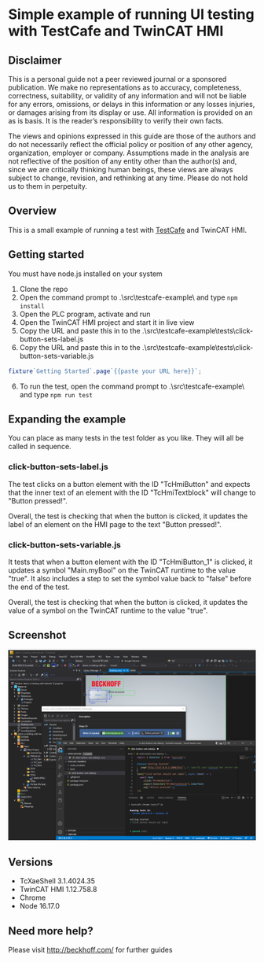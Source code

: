 # Simple example of running UI testing with TestCafe and TwinCAT HMI

## Disclaimer

This is a personal guide not a peer reviewed journal or a sponsored publication. We make
no representations as to accuracy, completeness, correctness, suitability, or validity of any
information and will not be liable for any errors, omissions, or delays in this information or any
losses injuries, or damages arising from its display or use. All information is provided on an as
is basis. It is the reader’s responsibility to verify their own facts.

The views and opinions expressed in this guide are those of the authors and do not
necessarily reflect the official policy or position of any other agency, organization, employer or
company. Assumptions made in the analysis are not reflective of the position of any entity
other than the author(s) and, since we are critically thinking human beings, these views are
always subject to change, revision, and rethinking at any time. Please do not hold us to them
in perpetuity.

## Overview

This is a small example of running a test with [TestCafe](https://testcafe.io/) and TwinCAT HMI.

## Getting started

You must have node.js installed on your system

1. Clone the repo
2. Open the command prompt to .\src\testcafe-example\ and type `npm install`
3. Open the PLC program, activate and run
4. Open the TwinCAT HMI project and start it in live view
5. Copy the URL and paste this in to the .\src\testcafe-example\tests\click-button-sets-label.js
6. Copy the URL and paste this in to the .\src\testcafe-example\tests\click-button-sets-variable.js

```js
fixture`Getting Started`.page`{{paste your URL here}}`;
```

6. To run the test, open the command prompt to .\src\testcafe-example\ and type `npm run test`

## Expanding the example

You can place as many tests in the test folder as you like. They will all be called in sequence.

### click-button-sets-label.js

The test clicks on a button element with the ID "TcHmiButton" and expects that the inner text of an element with the ID "TcHmiTextblock" will change to "Button pressed!".

Overall, the test is checking that when the button is clicked, it updates the label of an element on the HMI page to the text "Button pressed!".

### click-button-sets-variable.js

It tests that when a button element with the ID "TcHmiButton_1" is clicked, it updates a symbol "Main.myBool" on the TwinCAT runtime to the value "true".
It also includes a step to set the symbol value back to "false" before the end of the test.

Overall, the test is checking that when the button is clicked, it updates the value of a symbol on the TwinCAT runtime to the value "true".

## Screenshot

![image](./docs/images/Screenshot.png)

## Versions

- TcXaeShell 3.1.4024.35
- TwinCAT HMI 1.12.758.8
- Chrome
- Node 16.17.0

## Need more help?

Please visit http://beckhoff.com/ for further guides
